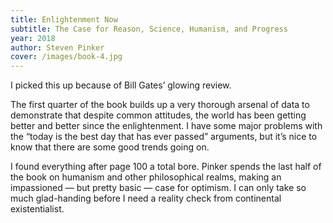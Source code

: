 ```yaml
---
title: Enlightenment Now
subtitle: The Case for Reason, Science, Humanism, and Progress
year: 2018
author: Steven Pinker
cover: /images/book-4.jpg
---
```


I picked this up because of Bill Gates’ glowing review.

The first quarter of the book builds up a very thorough arsenal of data to demonstrate that despite common attitudes, the world has been getting better and better since the enlightenment. I have some major problems with the “today is the best day that has ever passed” arguments, but it’s nice to know that there are some good trends going on.

I found everything after page 100 a total bore. Pinker spends the last half of the book on humanism and other philosophical realms, making an impassioned — but pretty basic — case for optimism. I can only take so much glad-handing before I need a reality check from continental existentialist.